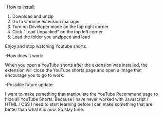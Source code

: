 -How to install: 


  1. Download and unzip 
  2. Go to Chrome extension manager
  3. Turn on Developer mode on the top right corner
  4. Click "Load Unpacked" on the top left corner
  5. Load the folder you unzipped and load

  Enjoy and stop watching Youtube shorts. 


-How does it work: 

  When you open a YouTube shorts after the extension was installed, the extension will close the YouTube shorts page and open a image that encourage you to go to work. 



-Possible future update: 

  I want to make something that manipulate the YouTube Recommend page to hide all YouTube Shorts. 
  Because I have never worked with Javascript / HTML / CSS I need to start learning before I can make something that are better than what it is now. So stay tune. 
